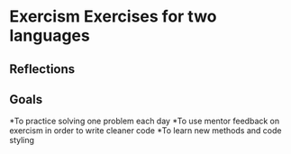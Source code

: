 # Exercism Exercises for two languages

## Reflections

## Goals
*To practice solving one problem each day
*To use mentor feedback on exercism in order to write cleaner code
*To learn new methods and code styling
